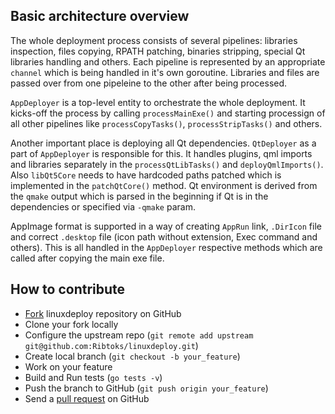 ## Basic architecture overview

The whole deployment process consists of several pipelines: libraries inspection, files copying, RPATH patching, binaries stripping, special Qt libraries handling and others. 
Each pipeline is represented by an appropriate `channel` which is being handled in it's own goroutine. Libraries and files are passed over from one pipeleine to the other after being processed.

`AppDeployer` is a top-level entity to orchestrate the whole deployment. It kicks-off the process by calling `processMainExe()` and starting processign of all other pipelines like `processCopyTasks()`, `processStripTasks()` and others.

Another important place is deploying all Qt dependencies. `QtDeployer` as a part of `AppDeployer` is responsible for this. It handles plugins, qml imports and libraries separately in the `processQtLibTasks()` and `deployQmlImports()`.
Also `libQt5Core` needs to have hardcoded paths patched which is implemented in the `patchQtCore()` method. Qt environment is derived from the `qmake` output which is parsed in the beginning if Qt is in the dependencies or specified via `-qmake` param.

AppImage format is supported in a way of creating `AppRun` link, `.DirIcon` file and correct `.desktop` file (icon path without extension, Exec command and others). This is all handled in the `AppDeployer` respective methods which are called after copying the main exe file.

## How to contribute

- [Fork](http://help.github.com/forking/) linuxdeploy repository on GitHub
- Clone your fork locally
- Configure the upstream repo (`git remote add upstream git@github.com:Ribtoks/linuxdeploy.git`)
- Create local branch (`git checkout -b your_feature`)
- Work on your feature
- Build and Run tests (`go tests -v`)
- Push the branch to GitHub (`git push origin your_feature`)
- Send a [pull request](https://help.github.com/articles/using-pull-requests) on GitHub
